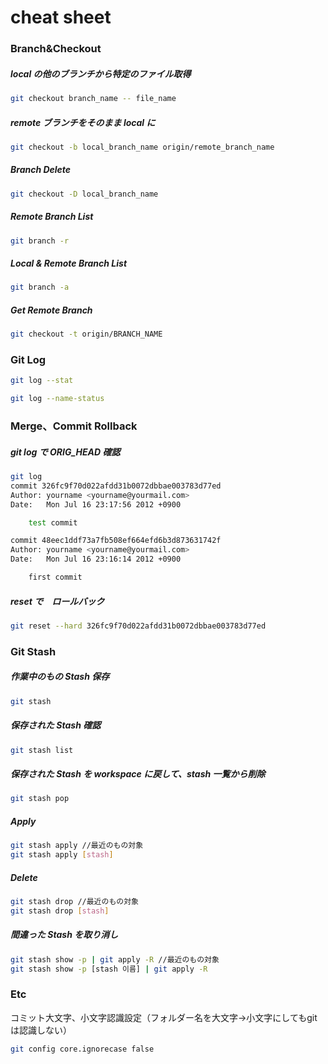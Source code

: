 # cheat sheet

### Branch&Checkout

##### local の他のブランチから特定のファイル取得

```bash
git checkout branch_name -- file_name
```

##### remote ブランチをそのまま local に

```bash
git checkout -b local_branch_name origin/remote_branch_name
```

##### Branch Delete

```bash
git checkout -D local_branch_name
```

##### Remote Branch List

```bash
git branch -r
```

##### Local & Remote Branch List

```bash
git branch -a
```

##### Get Remote Branch

```bash
git checkout -t origin/BRANCH_NAME
```

### Git Log

```bash
git log --stat
```

```bash
git log --name-status
```

### Merge、Commit Rollback

##### git log で ORIG_HEAD 確認

```bash
git log
commit 326fc9f70d022afdd31b0072dbbae003783d77ed
Author: yourname <yourname@yourmail.com>
Date:   Mon Jul 16 23:17:56 2012 +0900

    test commit

commit 48eec1ddf73a7fb508ef664efd6b3d873631742f
Author: yourname <yourname@yourmail.com>
Date:   Mon Jul 16 23:16:14 2012 +0900

    first commit
```

##### reset で　ロールバック

```bash
git reset --hard 326fc9f70d022afdd31b0072dbbae003783d77ed
```

### Git Stash

##### 作業中のもの Stash 保存

```bash
git stash
```

##### 保存された Stash 確認

```bash
git stash list
```

##### 保存された Stash を workspace に戻して、stash 一覧から削除

```bash
git stash pop
```

##### Apply

```bash
git stash apply //最近のもの対象
git stash apply [stash]
```

##### Delete

```bash
git stash drop //最近のもの対象
git stash drop [stash]
```

##### 間違った Stash を取り消し

```bash
git stash show -p | git apply -R //最近のもの対象
git stash show -p [stash 이름] | git apply -R
```

### Etc

コミット大文字、小文字認識設定（フォルダー名を大文字→小文字にしてもgitは認識しない）

```bash
git config core.ignorecase false
```
